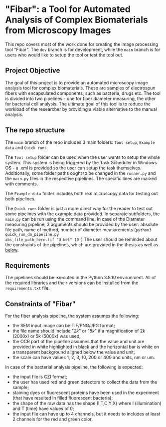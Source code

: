 # "Fibar": a Tool for Automated Analysis of Complex Biomaterials from Microscopy Images

This repo covers most of the work done for creating the image processing tool "Fibar". The `dev` branch is for development, while the `main` branch is for users who would like to setup the tool or test the tool out. 

## Project Objective
The goal of this project is to provide an automated microscopy image analysis tool for complex biomaterials. These are samples of electrospun fibers with encapsulated components, such as bacteria, drugs etc. The tool is divided into two pipelines - one for fiber diameter measuring, the other for bacterial cell analysis. The ultimate goal of this tool is to reduce the workload of the researcher by providing a viable alternative to the manual analysis.

## The repo structure 
The `main` branch of the repo includes 3 main folders: `Tool setup`, `Example data` and `Quick runs`. 

The `Tool setup` folder can be used when the user wants to setup the whole system. This system is being triggered by the Task Scheduler in Windows OS - a .xml is provided so the user can setup the task themselves. Additionally, some folder paths ought to be changed in the <code>runner.py</code> and the <code>main.py</code> files in the respective pipelines. The specific lines are marked with comments.

The `Example data` folder includes both real microscopy data for testing out both pipelines.

The `Quick runs` folder is just a more direct way for the reader to test out some pipelines with the example data provided. In separate subfolders, the `main.py` can be run using the command line. In case of the Diameter measuring pipeline, 3 arguments should be provided by the user: absolute file path, name of method, number of diameter measurements (<code>python3 quick_run_dm_pipeline.py abs_file_path_here.tif "U-Net" 10 </code>) The user should be reminded about the constraints of the pipelines, which are provided in the thesis as well as [below](#constraints-of-"Fibar"). 

## Requirements 
The pipelines should be executed in the Python 3.8.10 environment. All of the required libraries and their versions can
be installed from the <code>requirements.txt</code> file.

## Constraints of "Fibar"

For the fiber analysis pipeline, the system assumes the following:
- the SEM input image can be TIF/PNG/JPG format;
- the file name should include "_2k_" or "_5k_" if a magnification of 2k (2000x) or
5k (5000x) was used;
- the OCR part of the pipeline assumes that the value and unit are provided in white
highlighted in black and the horizontal bar is white on a transparent background
aligned below the value and unit;
- the scale can have values 1, 2, 3, 10, 200 or 400 and units, nm or um.

In case of the bacterial analysis pipeline, the following is expected:
- the input file is CZI format;
- the user has used red and green detectors to collect the data from the sample;
- staining dyes or fluorescent proteins have been used in the experiment (that have
resulted in filled fluorescent bacteria);
- the shape of the raw data has the shape (I,T,C,Y,X) where I (illumination) and T
(time) have values of 0;
- the input file can have up to 4 channels, but it needs to includes at least 2 channels
for the red and green color.

